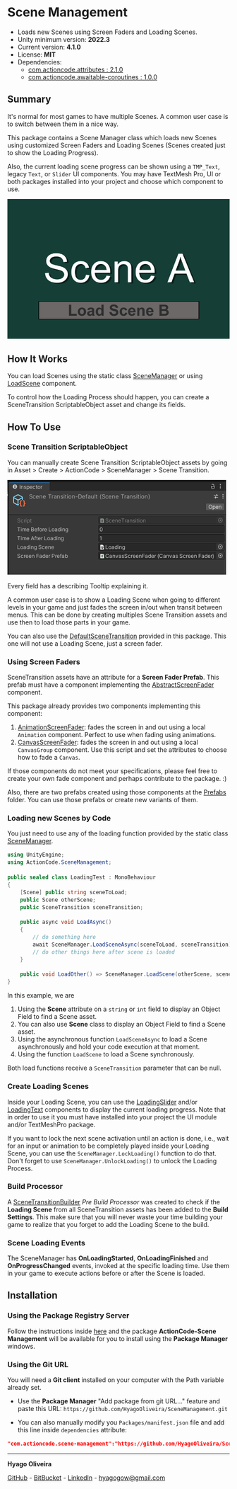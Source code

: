 # Scene Management

* Loads new Scenes using Screen Faders and Loading Scenes.
* Unity minimum version: **2022.3**
* Current version: **4.1.0**
* License: **MIT**
* Dependencies:
    - [com.actioncode.attributes : 2.1.0](https://github.com/HyagoOliveira/Attributes/tree/2.1.0)
    - [com.actioncode.awaitable-coroutines : 1.0.0](https://github.com/HyagoOliveira/AwaitableCoroutines/tree/1.0.0)

## Summary

It's normal for most games to have multiple Scenes. A common user case is to switch between them in a nice way.

This package contains a Scene Manager class which loads new Scenes using customized Screen Faders and Loading Scenes (Scenes created just to show the Loading Progress). 

Also, the current loading scene progress can be shown using a ``TMP_Text``, legacy ```Text```, or ```Slider``` UI components. You may have TextMesh Pro, UI or both packages installed into your project and choose which component to use.

![Showcase](/Documentation~/load-scene-showcase.gif "Scene Manager")

## How It Works

You can load Scenes using the static class [SceneManager](/Runtime/SceneManager/SceneManager.cs) or using [LoadScene](/Runtime/Utils/LoadScene.cs) component.

To control how the Loading Process should happen, you can create a SceneTransition ScriptableObject asset and change its fields. 

## How To Use

### Scene Transition ScriptableObject

You can manually create Scene Transition ScriptableObject assets by going in Asset > Create > ActionCode > SceneManager > Scene Transition. 

![The Scene Transition](/Documentation~/scene-transition.png "The Scene Transition")

Every field has a describing Tooltip explaining it.

A common user case is to show a Loading Scene when going to different levels in your game and just fades the screen in/out when transit between menus.
This can be done by creating multiples Scene Transition assets and use then to load those parts in your game.

You can also use the [DefaultSceneTransition](/Transitions/DefaultSceneTransition.asset) provided in this package. This one will not use a Loading Scene, just a screen fader.

### Using Screen Faders

SceneTransition assets have an attribute for a **Screen Fader Prefab**. This prefab must have a component implementing the [AbstractScreenFader](/Runtime/ScreenFaders/AbstractScreenFader.cs) component.

This package already provides two components implementing this component:

1. [AnimationScreenFader](/Runtime/ScreenFaders/AnimationScreenFader.cs): fades the screen in and out using a local ```Animation``` component. Perfect to use when fading using animations.
2. [CanvasScreenFader](/Runtime/ScreenFaders/CanvasScreenFader.cs): fades the screen in and out using a local ```CanvasGroup``` component. Use this script and set the attributes to choose how to fade a ```Canvas```.

If those components do not meet your specifications, please feel free to create your own fade component and perhaps contribute to the package. :)

Also, there are two prefabs created using those components at the [Prefabs](/Prefabs/ScreenFaders/) folder. You can use those prefabs or create new variants of them.

### Loading new Scenes by Code

You just need to use any of the loading function provided by the static class [SceneManager](/Runtime/SceneManager/SceneManager.cs).

```csharp
using UnityEngine;
using ActionCode.SceneManagement;

public sealed class LoadingTest : MonoBehaviour
{
    [Scene] public string sceneToLoad;
    public Scene otherScene;
    public SceneTransition sceneTransition;

    public async void LoadAsync()
    {
        // do something here
        await SceneManager.LoadSceneAsync(sceneToLoad, sceneTransition);
        // do other things here after scene is loaded
    }

    public void LoadOther() => SceneManager.LoadScene(otherScene, sceneTransition);   
}
```

In this example, we are

1. Using the **Scene** attribute on a ```string``` or ```int``` field to display an Object Field to find a Scene asset.
2. You can also use **Scene** class to display an Object Field to find a Scene asset.
3. Using the asynchronous function ```LoadSceneAsync``` to load a Scene asynchronously and hold your code execution at that moment.
4. Using the function ```LoadScene``` to load a Scene synchronously.

Both load functions receive a ```SceneTransition``` parameter that can be null.

### Create Loading Scenes

Inside your Loading Scene, you can use the [LoadingSlider](/Runtime/UI/LoadingSlider.cs) and/or [LoadingText](/Runtime/UI/LoadingText.cs) components to display the current loading progress. Note that in order to use it you must have installed into your project the UI module and/or TextMeshPro package.

If you want to lock the next scene activation until an action is done, i.e., wait for an input or animation to be completely played inside your Loading Scene, you can use the ```SceneManager.LockLoading()``` function to do that. Don't forget to use ```SceneManager.UnlockLoading()``` to unlock the Loading Process.

### Build Processor

A [SceneTransitionBuilder](/Editor/Build/SceneTransitionBuilder.cs) *Pre Build Processor* was created to check if the **Loading Scene** from all SceneTransition assets has been added to the **Build Settings**. This make sure that you will never waste your time building your game to realize that you forget to add the Loading Scene to the build.

### Scene Loading Events

The SceneManager has **OnLoadingStarted**, **OnLoadingFinished** and **OnProgressChanged** events, invoked at the specific loading time. Use them in your game to execute actions before or after the Scene is loaded.

## Installation

### Using the Package Registry Server

Follow the instructions inside [here](https://cutt.ly/ukvj1c8) and the package **ActionCode-Scene Management** 
will be available for you to install using the **Package Manager** windows.

### Using the Git URL

You will need a **Git client** installed on your computer with the Path variable already set. 

- Use the **Package Manager** "Add package from git URL..." feature and paste this URL: `https://github.com/HyagoOliveira/SceneManagement.git`

- You can also manually modify you `Packages/manifest.json` file and add this line inside `dependencies` attribute: 

```json
"com.actioncode.scene-management":"https://github.com/HyagoOliveira/SceneManagement.git"
```
---

**Hyago Oliveira**

[GitHub](https://github.com/HyagoOliveira) -
[BitBucket](https://bitbucket.org/HyagoGow/) -
[LinkedIn](https://www.linkedin.com/in/hyago-oliveira/) -
<hyagogow@gmail.com>